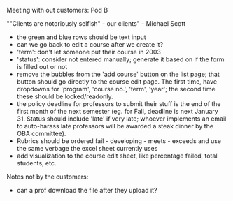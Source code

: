 Meeting with out customers: Pod B

""Clients are notoriously selfish" - our clients" - Michael Scott

- the green and blue rows should be text input
- can we go back to edit a course after we create it?
- 'term': don't let someone put their course in 2003
- 'status': consider not entered manually; generate it based on if the form is filled out or not
- remove the bubbles from the 'add course' button on the list page; that button should go directly to the course edit page. The first time, have dropdowns for 'program', 'course no.', 'term', 'year'; the second time these should be locked/readonly.
- the policy deadline for professors to submit their stuff is the end of the first month of the next semester (eg. for Fall, deadline is next January 31. Status should include 'late' if very late; whoever implements an email to auto-harass late professors will be awarded a steak dinner by the OBA committee).
- Rubrics should be ordered fail - developing - meets - exceeds and use the same verbage the excel sheet currently uses
- add visualization to the course edit sheet, like percentage failed, total students, etc.

Notes not by the customers:
- can a prof download the file after they upload it?
